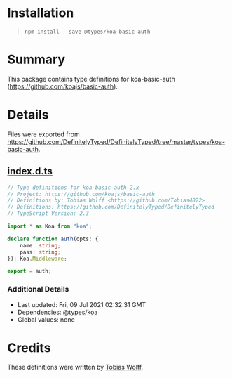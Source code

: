 # Installation
> `npm install --save @types/koa-basic-auth`

# Summary
This package contains type definitions for koa-basic-auth (https://github.com/koajs/basic-auth).

# Details
Files were exported from https://github.com/DefinitelyTyped/DefinitelyTyped/tree/master/types/koa-basic-auth.
## [index.d.ts](https://github.com/DefinitelyTyped/DefinitelyTyped/tree/master/types/koa-basic-auth/index.d.ts)
````ts
// Type definitions for koa-basic-auth 2.x
// Project: https://github.com/koajs/basic-auth
// Definitions by: Tobias Wolff <https://github.com/Tobias4872>
// Definitions: https://github.com/DefinitelyTyped/DefinitelyTyped
// TypeScript Version: 2.3

import * as Koa from "koa";

declare function auth(opts: {
    name: string;
    pass: string;
}): Koa.Middleware;

export = auth;

````

### Additional Details
 * Last updated: Fri, 09 Jul 2021 02:32:31 GMT
 * Dependencies: [@types/koa](https://npmjs.com/package/@types/koa)
 * Global values: none

# Credits
These definitions were written by [Tobias Wolff](https://github.com/Tobias4872).
